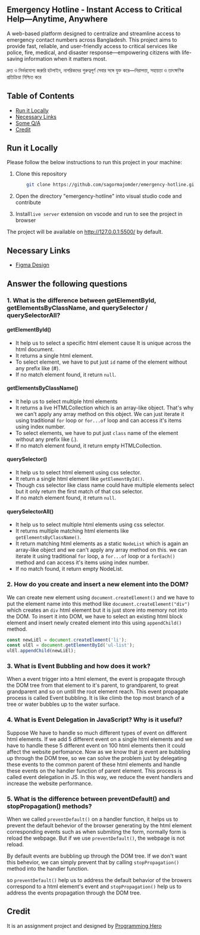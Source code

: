 ## Emergency Hotline - Instant Access to Critical Help—Anytime, Anywhere

A web-based platform designed to centralize and streamline access to emergency contact numbers across Bangladesh. This project aims to provide fast, reliable, and user-friendly access to critical services like police, fire, medical, and disaster response—empowering citizens with life-saving information when it matters most.

দ্রুত ও নির্ভরযোগ্য জরুরি হটলাইন, নাগরিকদের গুরুত্বপূর্ণ সেবার সঙ্গে যুক্ত করে—নিরাপত্তা, সহায়তা ও তাৎক্ষণিক প্রতিক্রিয়া নিশ্চিত করে

## Table of Contents

- [Run it Locally](#run-it-locally)
- [Necessary Links](#necessary-links)
- [Some Q/A](#answer-the-following-questions)
- [Credit](#credit)

## Run it Locally

Please follow the below instructions to run this project in your machine:

1. Clone this repository

   ```sh
       git clone https://github.com/sagormajomder/emergency-hotline.git
   ```

2. Open the directory "emergency-hotline" into visual studio code and contribute
3. Install`live server` extension on vscode and run to see the project in browser

The project will be available on http://127.0.0.1:5500/ by default.

## Necessary Links

- [Figma Design](https://www.figma.com/design/CB0Udl7Vu0EKWePmRnlGHz/emergency-Hotline?node-id=0-1&t=bBhVgKBLggpCA0tC-1)

## Answer the following questions

### 1. What is the difference between getElementById, getElementsByClassName, and querySelector / querySelectorAll?

#### getElementById()

- It help us to select a specific html element cause It is unique across the html document.
- It returns a single html element.
- To select element, we have to put just `id` name of the element without any prefix like (#).
- If no match element found, it return `null`.

#### getElementsByClassName()

- It help us to select multiple html elements
- It returns a live HTMLCollection which is an array-like object. That's why we can't apply any array method on this object. We can just iterate it using traditional `for` loop or `for...of` loop and can access it's items using index number.
- To select elements, we have to put just `class` name of the element without any prefix like (.).
- If no match element found, it return empty HTMLCollection.

#### querySelector()

- It help us to select html element using css selector.
- It return a single html element like `getElementById()`.
- Though css selector like class name could have multiple elements select but it only return the first match of that css selector.
- If no match element found, it return `null`.

#### querySelectorAll()

- It help us to select multiple html elements using css selector.
- It returns multiple matching html elements like `getElementsByClassName()`.
- It return matching html elements as a static `NodeList` which is again an array-like object and we can't apply any array method on this. we can iterate it using traditional `for` loop, a `for...of` loop or a `forEach()` method and can access it's items using index number.
- If no match found, it return empty NodeList.

### 2. How do you create and insert a new element into the DOM?

We can create new element using `document.createElement()` and we have to put the element name into this method like `document.createElement("div")` which creates an `div` html element but it is just store into memory not into the DOM. To insert it into DOM, we have to select an existing html block element and insert newly created element into this using `appendChild()` method.

```js
const newLiEl = document.createElement('li');
const ulEl = document.getElementById('ul-list');
ulEl.appendChild(newLiEl);
```

### 3. What is Event Bubbling and how does it work?

When a event trigger into a html element, the event is propagate through the DOM tree from that element to it's parent, to grandparent, to great grandparent and so on untill the root element reach. This event propagate process is called Event bubbling. It is like climb the top most branch of a tree or water bubbles up to the water surface.

### 4. What is Event Delegation in JavaScript? Why is it useful?

Suppose We have to handle so much different types of event on different html elements. If we add 5 different event on a single html elements and we have to handle these 5 different event on 100 html elements then it could affect the website perfomance. Now as we know that js event are bubbling up through the DOM tree, so we can solve the problem just by delegating these events to the common parent of these html elements and handle these events on the handler function of parent element. This process is called event delegation in JS. In this way, we reduce the event handlers and increase the website performance.

### 5. What is the difference between preventDefault() and stopPropagation() methods?

When we called `preventDefault()` on a handler function, it helps us to prevent the default behevior of the browser generating by the html element corresponding events such as when submiting the form, normally form is reload the webpage. But if we use `preventDefault()`, the webpage is not reload.

By default events are bubbling up through the DOM tree. If we don't want this behevior, we can simply prevent that by calling `stopPropagation()` method into the handler function.

so `preventDefault()` help us to address the default behavior of the browers correspond to a html element's event and `stopPropagation()` help us to address the events propagation through the DOM tree.

## Credit

It is an assignment project and designed by [Programming Hero](https://github.com/ProgrammingHero1)
